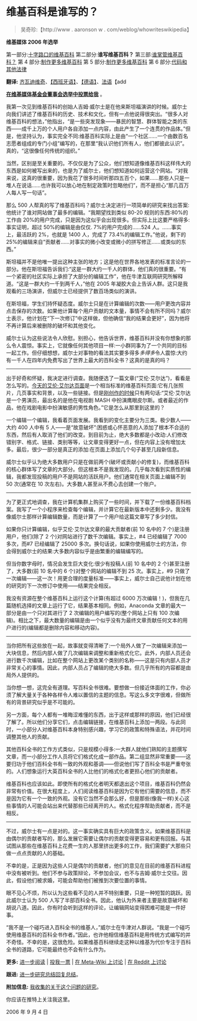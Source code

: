 # 维基百科是谁写的？

> 吴奇珍:【http://www . aaronson w . com/weblog/whowriteswikipedia】

**维基媒体 2006 年选举**

第一部分:[十字路口的维基百科](wikiroads)
第二部分:**谁写维基百科？**
第三部:[谁掌管维基百科？](whorunswikipedia)
第 4 部分:[制作更多维基百科](morewikipedians)
第 5 部分:[制作更多维基百科](morewikipedias)
第 6 部分:[代码和其他法律](wikicodeislaw)

**翻译:** [齐瓦迪维奇](http://www.hyuki.com/yukiwiki/wiki.cgi?WhoWritesWikipedia)、[【西班牙语】](http://es.wikipedia.org/wiki/Usuario:Chewie/Qui%C3%A9n_escribe_la_Wikipedia)、[【德语】](http://de.wikipedia.org/wiki/Benutzer:Avatar/Wer_schreibt_die_Wikipedia)、[法语](http://ulik.typepad.com/leafar/2006/09/qui_ecrit_wikip.html)【add

**[在维基媒体基金会董事会选举中投票给我](http://en.wikipedia.org/wiki/User:AaronSw/Election)** 。

我第一次见到维基百科的创始人吉姆·威尔士是在他来斯坦福演讲的时候。威尔士向我们讲述了维基百科的历史、技术和文化，但有一点他说得很突出。“很多人对维基百科的想法，”他指出，“是一些突发现象——暴民的智慧、群体智能之类的东西——成千上万的个人用户各自添加一点内容，由此产生了一个连贯的作品体。”但是，他坚持认为，事实完全不同:维基百科实际上是由“一个社区……一个由数百名志愿者组成的专门小组”编写的，在那里“我认识他们所有人，他们都彼此认识”。真的，“这很像任何传统的组织。”

当然，区别是至关重要的。不仅仅是为了公众，他们想知道像维基百科这样伟大的东西是如何被写出来的，也是为了威尔士，他们想知道如何运营这个网站。“对我来说，这真的很重要，因为我花了很多时间听那四五百个，如果……那些人只是一堆人在说话……也许我可以放心地在制定政策时忽略他们”，而不是担心“那几百万人每人写一句话”。

那么 500 人帮真的写了维基百科吗？威尔士决定进行一项简单的研究来找出答案:他统计了谁对网站做了最多的编辑。“我期望找到类似 80-20 规则的东西:80%的工作由 20%的用户完成，只是因为这似乎会出现很多。但实际上比这要严格得多:事实证明，超过 50%的编辑是由仅仅. 7%的用户完成的……524 人。……事实上，最活跃的 2%，也就是 1400 人，完成了 73.4%的编辑工作。”他说，剩下的 25%的编辑来自“贡献者……对事实的微小改变或微小的拼写修正……或类似的东西。”

斯坦福并不是他唯一提出这种主张的地方；这是他在世界各地发表的标准言论的一部分。他在斯坦福告诉我们:“这是一群大约一千人的群体，他们真的很重要。“有一个紧密的社区实际上承担了大部分的编辑工作”，他在牛津互联网研究所解释道。“这是一群大约一千到两千人，”他在 2005 年凝胶大会上告诉人群。这只是我观看的三场演讲，但威尔士已经提供了数百场类似的演讲。

在斯坦福，学生们持怀疑态度。威尔士只是在计算编辑的次数——用户更改内容并点击保存的次数。如果他计算每个用户贡献的文本量，事情不会有所不同吗？威尔士表示，他计划在“下一次修订”中这样做，但他确信“我的结果会更好”，因为他将不再计算后来被删除的破坏和其他变化。

威尔士认为这些说法令人欣慰。别担心，他告诉世界，维基百科并没有你想象的那么令人震惊。事实上，它就像任何其他项目一样:一小群同事为了一个共同的目标一起工作。但仔细想想，威尔士对事物的看法其实要多得多*多得多*令人震惊:大约有一千人在四年内免费写出了世界上最大的百科全书？这真的是真的吗？

* * *

出于好奇和怀疑，我决定进行调查。我随便选了一篇文章(“艾伦·艾尔达”)，看看是怎么写的。[今天的艾伦·艾尔达页面](http://en.wikipedia.org/w/index.php?title=Alan_Alda&oldid=72331810)是一个相当标准的维基百科页面:它有几张照片，几页事实和背景，以及一些链接。但是[刚创作的时候](http://en.wikipedia.org/w/index.php?title=Alan_Alda&oldid=234091)只有两句话:“艾伦·艾尔达是一个男演员，最出名的是他在电视剧 MASH 中扮演鹰眼皮尔斯。或者最近的作品，他在戏剧电影中扮演敏感的男性角色。”它是怎么从那里到这里的？

一个编辑一个编辑，我看着页面发展。我看到的变化主要分为三类。极少数人——大约 400 人中有 5 人——是“故意破坏”:困惑或心怀恶意的人添加了根本不合适的东西，然后有人取消了他们的改变。到目前为止，绝大多数都是小改动:人们修改错别字、格式、链接、类别等等，让文章变得更好一点，但在内容上没有增加太多。最后，很少一部分是真正的添加:在页面上添加几个句子甚至几段新信息。

威尔士似乎认为绝大多数用户只是在做前两个(破坏或贡献小的修复)，而维基百科的核心群体写了文章的大部分。但这根本不是我发现的。几乎每次看到实质性的编辑，我都发现投稿的用户不是网站的活跃用户。他们通常在相关页面上编辑不到 50 次(通常在 10 次左右)。大多数人甚至从不费心去创建一个账户。

* * *

为了更正式地调查，我在计算机集群上购买了一些时间，并下载了一份维基百科档案。我写了一个小程序来检查每个编辑，并计算它在最新版本中还剩多少。我没有像威尔士那样计算编辑数量，而是计算了一个用户给这篇文章写了多少封信。

如果你只计算编辑，似乎艾伦·艾尔达文章的最大贡献者(前 10 名中的 7 个)是注册用户，他们(除了 2 个)对网站进行了数千次编辑。事实上，#4 已经编辑了 7000 多次，而#7 已经编辑了 25000 多次。换句话说，如果你使用威尔士的方法，你会得到威尔士的结果:大多数内容似乎是由繁重的编辑编写的。

但当你数字母时，情况会发生巨大变化:很少有投稿人(前 10 名中的 2 个)甚至注册了，大多数(前 10 名中的 6 个)对整个网站的编辑不到 25 次。事实上，#9 只做了一次编辑——这一次！用更合理的度量标准——事实上，威尔士自己说他计划在他的研究的下一次修订中使用——结果完全相反。

我没有资源在整个维基百科上运行这个计算(有超过 6000 万次编辑！)，但我在几篇随机选择的文章上运行了它，结果基本相同。例如，Anaconda 文章的最大一部分是由一个只对其进行了 2 次编辑的用户编写的(整个网站上只有 100 次编辑)。相比之下，最大数量的编辑是由一个似乎没有为最终文章贡献任何文本的用户进行的(编辑都是删除内容和移动内容)。

* * *

当你把所有这些放在一起，故事就变得清晰了:一个局外人做了一次编辑来添加一大块信息，然后内部人做了几次编辑来调整和重新格式化它。此外，内部人员还会进行数千次编辑，比如在整个网站上更改某个类别的名称——这是只有内部人员才非常关心的事情。因此，内部人员占了编辑的绝大多数。但几乎所有的内容都是由局外人提供的。

当你想一想，这完全有道理。写百科全书很难。要想做一份接近体面的工作，你必须了解大量关于各种各样令人难以置信的主题的信息。写这么多文字很难，但做所有的背景研究似乎是不可能的。

另一方面，每个人都有一堆晦涩难懂的东西，出于这样或那样的原因，他们已经很了解了。所以他们分享它们，点击编辑链接，在维基百科上添加一两段。与此同时，一小部分人对维基百科本身特别感兴趣，学习它的政策和特殊语法，并花时间调整其他人的贡献。

其他百科全书的工作方式类似，只是规模小得多:一大群人就他们熟知的主题撰写文章，而一小部分工作人员将它们格式化成一部作品。第二组显然非常重要——这要归功于他们百科全书有一致的外观和基调——但说他们写了百科全书是严重夸张的。人们想象运行大英百科全书的人比他们的格式化者更担心他们的贡献者。

维基百科也应该如此。即使所有的格式化者明天都退出这个项目，维基百科仍然会非常有价值。在很大程度上，人们阅读维基百科是因为它有他们需要的信息，而不是因为它有一个一致的外观。没有它当然不会那么好，但是那些(像我一样)关心这些事情的人可能会站出来代替那些已经离开的人。格式化程序帮助贡献者，而不是相反。

* * *

不过，威尔士有一点是对的。这一事实确实具有巨大的政策含义。如果维基百科是由偶尔的贡献者写的，那么发展它需要让偶尔的贡献变得更容易和更有回报。与其试图从那些在维基百科上花费一生的人那里挤出更多的工作，我们需要扩大那些只做一点点贡献的人的基础。

不幸的是，正是因为这些人只是偶尔的贡献者，他们的意见在目前的维基百科进程中没有被听到。他们不参与政策辩论，不参加会议，也不与吉姆·威尔士交往。因此，假设他们被求婚，可能会帮助他们被推到次要位置的事情。

眼不见心不烦，所以认为这些看不见的人并不特别重要，只是一种短暂的跳跃。因此威尔士认为 500 人写了半部百科全书。因此，他认为外来者主要是故意破坏和胡说八道。因此，你有时会听到这样的评论，让编辑网站变得困难可能是一件好事。

“我不是一个碰巧进入百科全书的维基人，”威尔士在牛津对人群说。“我是一个碰巧使用维基百科的百科全书作者。”因此，也许他相信维基百科是用传统方式编写的并不奇怪。不幸的是，这很危险。如果维基百科继续走这种以维基为代价专注于百科全书的道路，它可能最终也不会有什么作为。

**更多:** [进一步阅读](http://en.wikipedia.org/wiki/User:AaronSw/Election/FAQ) | [投我一票](http://en.wikipedia.org/wiki/User:AaronSw/Election) | [在 Meta-Wiki 上讨论](http://meta.wikimedia.org/wiki/Talk:Who_Writes_Wikipedia%3F) | [在 Reddit 上讨论](http://reddit.com/submit?url=http://www.aaronsw.com/weblog/whowriteswikipedia)

**跟进:** [进一步研究总结](writefp)[回复总结](whowritescomments)。

**附加信息:** [我收集的关于这个问题的研究](http://www.aaronsw.com/2002/whowriteswikipedia/)。

你应该在推特上关注我这里。

2006 年 9 月 4 日